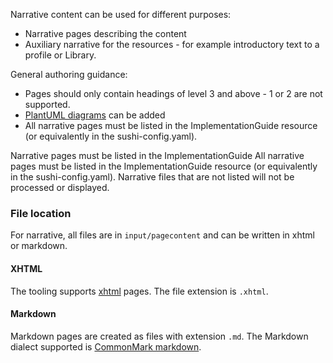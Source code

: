 Narrative content can be used for different purposes:
* Narrative pages describing the content
* Auxiliary narrative for the resources - for example introductory text to a profile or Library.

General authoring guidance:

* Pages should only contain headings of level 3 and above - 1 or 2 are not supported. 
* [PlantUML diagrams](http://build.fhir.org/ig/FHIR/ig-guidance/diagrams.html) can be added
* All narrative pages must be listed in the ImplementationGuide resource (or equivalently in the sushi-config.yaml).

<div class="info-box must">
  <span class="info-title">Narrative pages must be listed in the ImplementationGuide</span>
    All narrative pages must be listed in the ImplementationGuide resource (or equivalently in the sushi-config.yaml). Narrative files that are not listed will not be processed or displayed.
</div>

### File location
For narrative, all files are in `input/pagecontent` and can be written in xhtml or markdown.

#### XHTML 
The tooling supports [xhtml](https://www.w3.org/TR/xhtml1/) pages. The file extension is `.xhtml`.

#### Markdown
Markdown pages are created as files with extension `.md`. The Markdown dialect supported is [CommonMark markdown](https://commonmark.org/).

